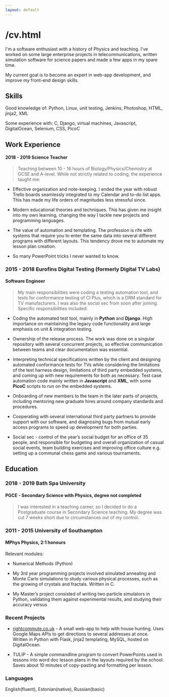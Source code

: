 ```yaml
---
layout: default
---
```

# /cv.html

  I'm a software enthusiast with a history of Physics and teaching. I've worked on some large enterprise projects
  in telecommunications, written simulation software for science papers and made a few apps 
  in my spare time. 
  
  My current goal is to become an expert in web-app development, and improve my front-end design skills.

## Skills

Good knowledge of: Python, Linux, unit testing, Jenkins, Photoshop, HTML, jinja2, XML

Some experience with: C, Django, virtual machines, Javascript, DigitalOcean, Selenium, CSS, PicoC

## Work Experience 

#### 2018 - 2019 Science Teacher

> Teaching between 10 - 16 hours of Biology/Physics/Chemistry at GCSE and A-level. While not strictly related to
coding, the experience taught me: 

*   Effective organization and note-keeping. I ended the year with robust Trello boards seamlessly integrated to 
my Calendar and to-do list apps. This has made my life orders of magnitudes less stressful since. 

*   Modern educational theories and techniques. This has given me insight into my own learning, changing the way 
I tackle new projects and programming languages.

*   The value of automation and templating. The profession is rife with systems that require you to enter the same
data into several different programs with different layouts. This tendency drove me to automate my lesson plan creation. 

*   So many PowerPoint tricks I never wanted to know. 


### 2015 - 2018 Eurofins Digital Testing (formerly Digital TV Labs)

#### Software Engineer

> My main responsibilities were coding a testing automation tool, and tests for conformance testing of CI Plus,  which is a DRM standard for TV manufacturers. I was also the social sec from soon after joining.  Specific responsibilities included:  

*   Coding the automated test tool, mainly in **Python** and **Django**. High importance on maintaining the legacy code functionality and large emphasis on unit & integration testing.

*   Ownership of the release process. The work was done on a singular repository with several concurrent projects, so effective communication between teams and clear documentation was essential.

*   Interpreting technical specifications written by the client and designing automated conformance tests for TVs while considering the limitations of the test harness design, limitations of third party embedded systems, and coming  up  with  new  requirements  for  both  as  necessary. Test  case  automation  code  mainly  written  in **Javascript** and **XML**, with some **PicoC** scripts to run on the embedded systems. 

*   Onboarding of new members to the team in the later parts of projects, including mentoring new graduate hires around company standards and procedures.

*   Cooperating with several international third party partners to provide support with our software, and diagnosing bugs from mutual early access programs to speed up development for both parties. 

*    Social sec - control of the year’s social budget for an office of 35 people, and responsible for budgeting and overall organization of casual social events, team building exercises and improving office culture e.g. setting up a communal chess game and various tournaments.


## Education 

### 2018 - 2019 Bath Spa University 

#### PGCE - Secondary Science with Physics, degree not completed 

> I was interested in a teaching career, so I decided to do a Postgraduate course in Secondary Science teaching. My degree was cut 7 weeks short due to circumstances out of my control. 

### 2011 - 2015 University of Southampton 

#### MPhys Physics, 2:1 honours 

Relevant modules: 

*   Numerical Methods (Python) 

*   My  3rd  year  programming  projects  involved  simulated  annealing  and  Monte  Carlo  simulations  to  study various physical processes, such as the growing of crystals and fractals. Written in C. 

*   My Master’s project consisted of writing two particle simulators in Python, validating them against experimental results, and studying their accuracy versus 

### Recent Projects

*    [rightcommute.co.uk](https://www.rightcommute.app) - A small web-app to help with house hunting. Uses Google Maps APIs to get directions to several addresses at once. Written in Python with Flask, jinja2 templating, MySQL, hosted on DigitalOcean. 

*   TULIP - A simple commandline program to convert PowerPoints used in lessons into word doc lesson plans in the layouts required by the school. Saves about 10 minutes of copy-pasting and formatting per lesson. 

### Languages

English(fluent), Estonian(native), Russian(basic)
